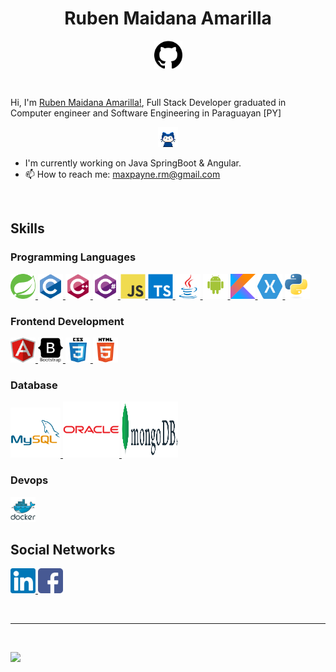 <p align="center"> <h1 align="center"> Ruben Maidana Amarilla </h1> </p>
<p align="center">
<a href="https://github.com/Ruben-TheProgrammer" target="_blank"><img align="center" src="./icons/github.svg" alt="Ruben-TheProgrammer height="20" width="45" height="45" /></a>
</p>

<br />

Hi, I'm [Ruben Maidana Amarilla!](https://www.linkedin.com/in/rub%C3%A9n-maidana-amarilla-989063212/), Full Stack Developer graduated in 
Computer engineer and Software Engineering in Paraguayan [PY]

<p align="center">
<img src="icons/mona-whisper.gif" alt="c" width="32" height="32"/>
</p>

- I'm currently working on Java SpringBoot & Angular.
- 📫 How to reach me: maxpayne.rm@gmail.com

<br />

## Skills

### Programming Languages
<p align="left">
<a href="https://github.com/Ruben-TheProgrammer?tab=repositories" target="_blank"> <img src="icons/springio-icon.svg" alt="spring" width="40" height="40"/> </a> <a href="#" target="_blank"> <img src="icons/c-original.svg" alt="c" width="40" height="40"/> </a> <a href="#" target="_blank"> <img src="icons/cplusplus-original.svg" alt="cplusplus" width="40" height="40"/> </a> <a href="#" target="_blank"> <img src="icons/csharp-original.svg" alt="csharp" width="40" height="40"/> </a> <a href="#" target="_blank"> <img src="icons/javascript-original.svg" alt="javascript" width="40" height="40"/> </a> <a href="#" target="_blank"> <img src="icons/typescript-original.svg" alt="typescript" width="40" height="40"/> </a> <a href="https://github.com/Ruben-TheProgrammer?tab=repositories" target="_blank"> <img src="icons/java-original.svg" alt="java" width="40" height="40"/> </a> <a href="https://github.com/Ruben-TheProgrammer?tab=repositories" target="_blank"> <img src="icons/android-original-wordmark.svg" alt="android" width="40" height="40"/> </a> <a href="#" target="_blank"> <img src="icons/kotlinlang-icon.svg" alt="kotlin" width="40" height="40"/> </a> <a href="#" target="_blank"> <img src="icons/xamarin.svg" alt="xamarin" width="40" height="40"/> </a>  <a href="https://github.com/Ruben-TheProgrammer?tab=repositories" target="_blank"> <img src="icons/python.svg" alt="python" width="40" height="40"/> </a> 
</p>

### Frontend Development
<p align="left">
<a href="#" target="_blank"> <img src="./icons/angular.svg" alt="angularjs" width="40" height="40"/> </a> <a href="#" target="_blank"> <img src="https://raw.githubusercontent.com/devicons/devicon/master/icons/bootstrap/bootstrap-plain-wordmark.svg" alt="bootstrap" width="40" height="40"/> </a> <a href="#" target="_blank"> <img src="https://raw.githubusercontent.com/devicons/devicon/master/icons/css3/css3-original-wordmark.svg" alt="css3" width="40" height="40"/> </a> <a href="#" target="_blank"> <img src="https://raw.githubusercontent.com/devicons/devicon/master/icons/html5/html5-original-wordmark.svg" alt="html5" width="40" height="40"/> </a> 
</p>

### Database
<p align="left">
<a href="#" target="_blank"> <img src="https://raw.githubusercontent.com/devicons/devicon/master/icons/mysql/mysql-original-wordmark.svg" alt="mysql"  width="80" height="80"/> </a> 
<a href="#" target="_blank"> <img src="https://raw.githubusercontent.com/devicons/devicon/master/icons/oracle/oracle-original.svg" alt="oracle"  width="90" height="90"/> </a>
<a href="#" target="_blank"><img src="icons/mongodb-icon.svg" alt="MongoDB" width="90" height="90"/> </a>
</p>

### Devops
<p align="left">
<a href="#" target="_blank"> <img src="https://raw.githubusercontent.com/devicons/devicon/master/icons/docker/docker-original-wordmark.svg" alt="docker" width="40" height="40"/> </a> 
</p>

</p>

## Social Networks

<p align="left">
<a href="https://www.linkedin.com/in/rub%C3%A9n-maidana-amarilla-989063212/">
  <img alt="Ruben Maidana Amarilla - Linkedin" width="40" height="40" src="./icons/linkedin.svg" />
</a> <a href="https://www.facebook.com/profile.php?id=100073155791764">
  <img alt="Ruben Maidana Amarilla - Facebook" width="40" height="40" src="./icons/facebook.svg" />
</a>
</p>

<br />
<hr />

<br />

![](https://github.com/Ruben-TheProgrammer)

